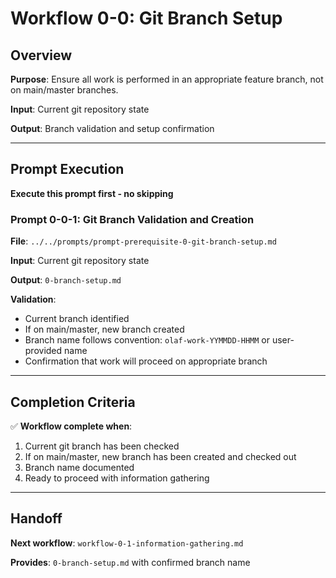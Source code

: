 # Workflow 0-0: Git Branch Setup

## Overview

**Purpose**: Ensure all work is performed in an appropriate feature branch, not on main/master branches.

**Input**: Current git repository state

**Output**: Branch validation and setup confirmation

---

## Prompt Execution

**Execute this prompt first - no skipping**

### Prompt 0-0-1: Git Branch Validation and Creation

**File**: `../../prompts/prompt-prerequisite-0-git-branch-setup.md`

**Input**: Current git repository state

**Output**: `0-branch-setup.md`

**Validation**: 
- Current branch identified
- If on main/master, new branch created
- Branch name follows convention: `olaf-work-YYMMDD-HHMM` or user-provided name
- Confirmation that work will proceed on appropriate branch

---

## Completion Criteria

✅ **Workflow complete when**:

1. Current git branch has been checked
2. If on main/master, new branch has been created and checked out
3. Branch name documented
4. Ready to proceed with information gathering

---

## Handoff

**Next workflow**: `workflow-0-1-information-gathering.md`

**Provides**: `0-branch-setup.md` with confirmed branch name

